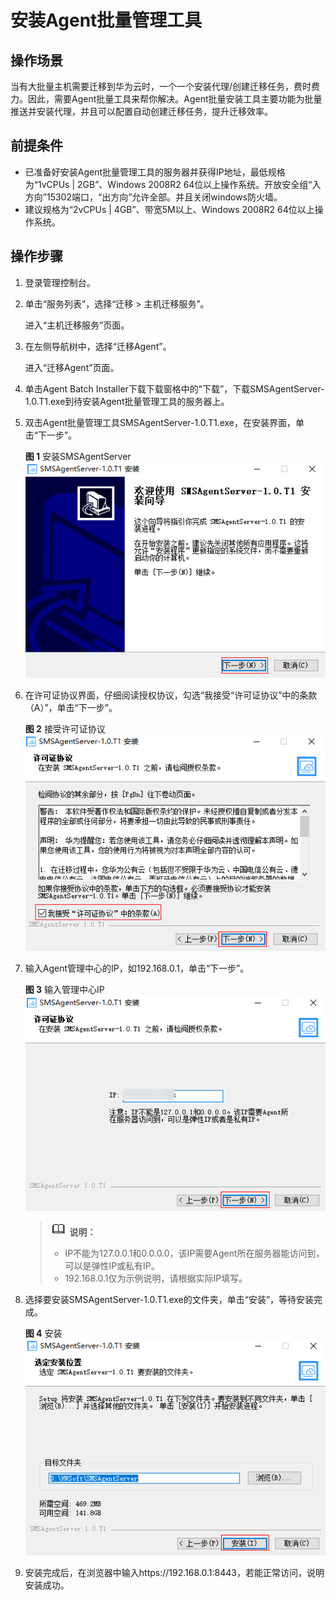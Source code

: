 # 安装Agent批量管理工具<a name="sms_03_0027"></a>

## 操作场景<a name="section15961182919296"></a>

当有大批量主机需要迁移到华为云时，一个一个安装代理/创建迁移任务，费时费力。因此，需要Agent批量工具来帮你解决。Agent批量安装工具主要功能为批量推送并安装代理，并且可以配置自动创建迁移任务，提升迁移效率。

## 前提条件<a name="section13992181518292"></a>

-   已准备好安装Agent批量管理工具的服务器并获得IP地址，最低规格为“1vCPUs | 2GB”、Windows 2008R2 64位以上操作系统。开放安全组“入方向”15302端口，“出方向”允许全部。并且关闭windows防火墙。
-   建议规格为“2vCPUs | 4GB”、带宽5M以上、Windows 2008R2 64位以上操作系统。

## 操作步骤<a name="section68223762910"></a>

1.  登录管理控制台。
2.  单击“服务列表”，选择“迁移 \> 主机迁移服务”。

    进入“主机迁移服务”页面。

3.  在左侧导航树中，选择“迁移Agent”。

    进入“迁移Agent”页面。

4.  单击Agent Batch Installer下载下载窗格中的“下载”，下载SMSAgentServer-1.0.T1.exe到待安装Agent批量管理工具的服务器上。
5.  双击Agent批量管理工具SMSAgentServer-1.0.T1.exe，在安装界面，单击“下一步”。

    **图 1**  安装SMSAgentServer<a name="fig545201063517"></a>  
    ![](figures/安装SMSAgentServer.png "安装SMSAgentServer")

6.  在许可证协议界面，仔细阅读授权协议，勾选“我接受“许可证协议”中的条款（A）”，单击“下一步”。

    **图 2**  接受许可证协议<a name="fig13956548173510"></a>  
    ![](figures/接受许可证协议.png "接受许可证协议")

7.  输入Agent管理中心的IP，如192.168.0.1，单击“下一步”。

    **图 3**  输入管理中心IP<a name="fig221835416361"></a>  
    ![](figures/输入管理中心IP.png "输入管理中心IP")

    >![](public_sys-resources/icon-note.gif) **说明：** 
    >-   IP不能为127.0.0.1和0.0.0.0，该IP需要Agent所在服务器能访问到，可以是弹性IP或私有IP。
    >-   192.168.0.1仅为示例说明，请根据实际IP填写。

8.  选择要安装SMSAgentServer-1.0.T1.exe的文件夹，单击“安装”，等待安装完成。

    **图 4**  安装<a name="fig113561227133712"></a>  
    ![](figures/安装.png "安装")

9.  安装完成后，在浏览器中输入https://192.168.0.1:8443，若能正常访问，说明安装成功。

